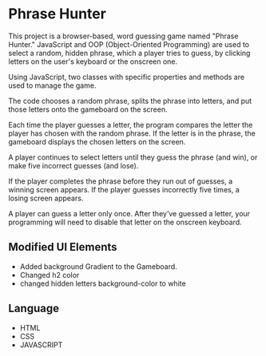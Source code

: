 # Phrase Hunter

This project is a browser-based, word guessing game named "Phrase Hunter." JavaScript and OOP (Object-Oriented Programming) are used to select a random, hidden phrase, which a player tries to guess, by clicking letters on the user's keyboard or the onscreen one.

Using JavaScript, two classes with specific properties and methods are used to manage the game.

The code chooses a random phrase, splits the phrase into letters, and put those letters onto the gameboard on the screen.

Each time the player guesses a letter, the program compares the letter the player has chosen with the random phrase. If the letter is in the phrase, the gameboard displays the chosen letters on the screen.

A player continues to select letters until they guess the phrase (and win), or make five incorrect guesses (and lose).

If the player completes the phrase before they run out of guesses, a winning screen appears. If the player guesses incorrectly five times, a losing screen appears.

A player can guess a letter only once. After they’ve guessed a letter, your programming will need to disable that letter on the onscreen keyboard.

## Modified UI Elements

- Added background Gradient to the Gameboard.
- Changed h2 color
- changed hidden letters background-color to white

## Language

- HTML
- CSS
- JAVASCRIPT
